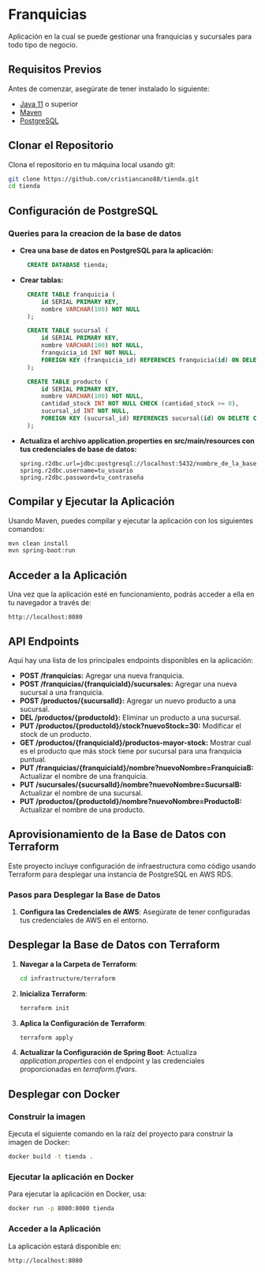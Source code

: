 # Franquicias

Aplicación en la cual se puede gestionar una franquicias y sucursales para todo tipo de negocio.

## Requisitos Previos

Antes de comenzar, asegúrate de tener instalado lo siguiente:

- [Java 11](https://www.oracle.com/java/technologies/javase-jdk11-downloads.html) o superior
- [Maven](https://maven.apache.org/download.cgi)
- [PostgreSQL](https://www.postgresql.org/download/)

## Clonar el Repositorio

Clona el repositorio en tu máquina local usando git:

```bash
git clone https://github.com/cristiancano88/tienda.git
cd tienda
```

## Configuración de PostgreSQL

### Queries para la creacion de la base de datos

- **Crea una base de datos en PostgreSQL para la aplicación:**

  ```sql
    CREATE DATABASE tienda;
  ```

- **Crear tablas:**

  ```sql
    CREATE TABLE franquicia (
        id SERIAL PRIMARY KEY,
        nombre VARCHAR(100) NOT NULL
    );

    CREATE TABLE sucursal (
        id SERIAL PRIMARY KEY,
        nombre VARCHAR(100) NOT NULL,
        franquicia_id INT NOT NULL,
        FOREIGN KEY (franquicia_id) REFERENCES franquicia(id) ON DELETE CASCADE
    );

    CREATE TABLE producto (
        id SERIAL PRIMARY KEY,
        nombre VARCHAR(100) NOT NULL,
        cantidad_stock INT NOT NULL CHECK (cantidad_stock >= 0),
        sucursal_id INT NOT NULL,
        FOREIGN KEY (sucursal_id) REFERENCES sucursal(id) ON DELETE CASCADE
    );
  ```

- **Actualiza el archivo application.properties en src/main/resources con tus credenciales de base de datos:**
  ```properties
  spring.r2dbc.url=jdbc:postgresql://localhost:5432/nombre_de_la_base_de_datos
  spring.r2dbc.username=tu_usuario
  spring.r2dbc.password=tu_contraseña
  ```

## Compilar y Ejecutar la Aplicación

Usando Maven, puedes compilar y ejecutar la aplicación con los siguientes comandos:

```bash
mvn clean install
mvn spring-boot:run
```

## Acceder a la Aplicación

Una vez que la aplicación esté en funcionamiento, podrás acceder a ella en tu navegador a través de:

```web
http://localhost:8080
```

## API Endpoints

Aquí hay una lista de los principales endpoints disponibles en la aplicación:

- **POST /franquicias:** Agregar una nueva franquicia.
- **POST /franquicias/{franquiciaId}/sucursales:** Agregar una nueva sucursal a una franquicia.
- **POST /productos/{sucursalId}:** Agregar un nuevo producto a una sucursal.
- **DEL /productos/{productoId}:** Eliminar un producto a una sucursal.
- **PUT /productos/{productoId}/stock?nuevoStock=30:** Modificar el stock de un producto.
- **GET /productos/{franquiciaId}/productos-mayor-stock:** Mostrar cual es el producto que más stock tiene por sucursal para una franquicia puntual.
- **PUT /franquicias/{franquiciaId}/nombre?nuevoNombre=FranquiciaB:** Actualizar el nombre de una franquicia.
- **PUT /sucursales/{sucursalId}/nombre?nuevoNombre=SucursalB:** Actualizar el nombre de una sucursal.
- **PUT /productos/{productoId}/nombre?nuevoNombre=ProductoB:** Actualizar el nombre de una producto.

## Aprovisionamiento de la Base de Datos con Terraform

Este proyecto incluye configuración de infraestructura como código usando Terraform para desplegar una instancia de PostgreSQL en AWS RDS.

### Pasos para Desplegar la Base de Datos

1. **Configura las Credenciales de AWS**: Asegúrate de tener configuradas tus credenciales de AWS en el entorno.

## Desplegar la Base de Datos con Terraform

1. **Navegar a la Carpeta de Terraform**:

   ```bash
   cd infrastructure/terraform
   ```

2. **Inicializa Terraform**:

   ```bash
   terraform init
   ```

3. **Aplica la Configuración de Terraform**:

   ```bash
   terraform apply
   ```

4. **Actualizar la Configuración de Spring Boot**: Actualiza _application.properties_ con el endpoint y las credenciales proporcionadas en _terraform.tfvars_.

## Desplegar con Docker

### Construir la imagen

Ejecuta el siguiente comando en la raíz del proyecto para construir la imagen de Docker:

```bash
docker build -t tienda .
```

### Ejecutar la aplicación en Docker

Para ejecutar la aplicación en Docker, usa:

```bash
docker run -p 8080:8080 tienda
```

### Acceder a la Aplicación

La aplicación estará disponible en:

```web
http://localhost:8080
```
